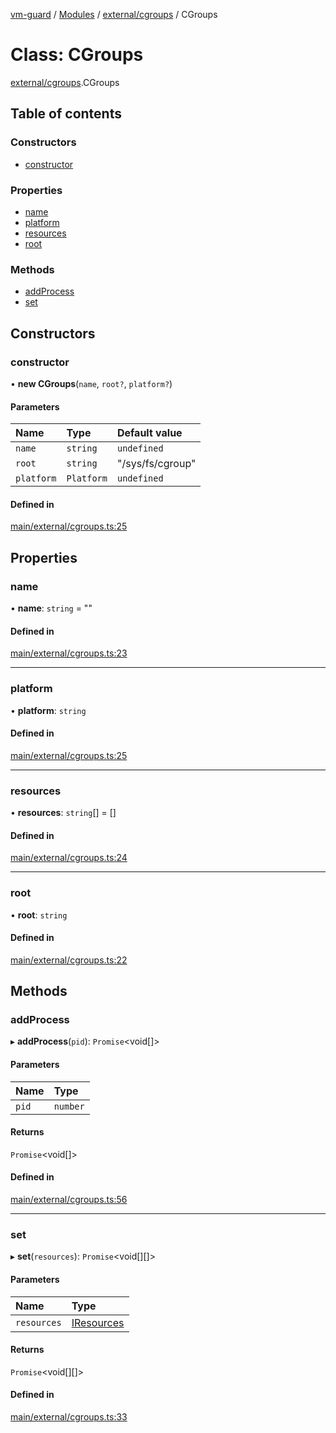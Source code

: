 [vm-guard](../README.md) / [Modules](../modules.md) / [external/cgroups](../modules/external_cgroups.md) / CGroups

# Class: CGroups

[external/cgroups](../modules/external_cgroups.md).CGroups

## Table of contents

### Constructors

- [constructor](external_cgroups.cgroups.md#constructor)

### Properties

- [name](external_cgroups.cgroups.md#name)
- [platform](external_cgroups.cgroups.md#platform)
- [resources](external_cgroups.cgroups.md#resources)
- [root](external_cgroups.cgroups.md#root)

### Methods

- [addProcess](external_cgroups.cgroups.md#addprocess)
- [set](external_cgroups.cgroups.md#set)

## Constructors

### constructor

• **new CGroups**(`name`, `root?`, `platform?`)

#### Parameters

| Name | Type | Default value |
| :------ | :------ | :------ |
| `name` | `string` | `undefined` |
| `root` | `string` | "/sys/fs/cgroup" |
| `platform` | `Platform` | `undefined` |

#### Defined in

[main/external/cgroups.ts:25](https://github.com/canguser/vm-guard/blob/92e9a97/main/external/cgroups.ts#L25)

## Properties

### name

• **name**: `string` = ""

#### Defined in

[main/external/cgroups.ts:23](https://github.com/canguser/vm-guard/blob/92e9a97/main/external/cgroups.ts#L23)

___

### platform

• **platform**: `string`

#### Defined in

[main/external/cgroups.ts:25](https://github.com/canguser/vm-guard/blob/92e9a97/main/external/cgroups.ts#L25)

___

### resources

• **resources**: `string`[] = []

#### Defined in

[main/external/cgroups.ts:24](https://github.com/canguser/vm-guard/blob/92e9a97/main/external/cgroups.ts#L24)

___

### root

• **root**: `string`

#### Defined in

[main/external/cgroups.ts:22](https://github.com/canguser/vm-guard/blob/92e9a97/main/external/cgroups.ts#L22)

## Methods

### addProcess

▸ **addProcess**(`pid`): `Promise`<void[]\>

#### Parameters

| Name | Type |
| :------ | :------ |
| `pid` | `number` |

#### Returns

`Promise`<void[]\>

#### Defined in

[main/external/cgroups.ts:56](https://github.com/canguser/vm-guard/blob/92e9a97/main/external/cgroups.ts#L56)

___

### set

▸ **set**(`resources`): `Promise`<void[][]\>

#### Parameters

| Name | Type |
| :------ | :------ |
| `resources` | [IResources](../interfaces/external_cgroups.iresources.md) |

#### Returns

`Promise`<void[][]\>

#### Defined in

[main/external/cgroups.ts:33](https://github.com/canguser/vm-guard/blob/92e9a97/main/external/cgroups.ts#L33)
